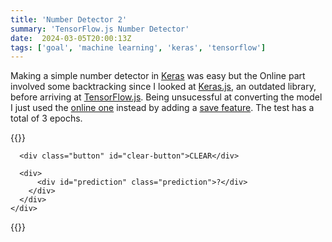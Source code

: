 ```yaml
---
title: 'Number Detector 2'
summary: 'TensorFlow.js Number Detector'
date:  2024-03-05T20:00:13Z
tags: ['goal', 'machine learning', 'keras', 'tensorflow']
---
```

Making a simple number detector in [Keras](https://keras.io/) was easy but the Online part involved some backtracking since I looked at [Keras.js](https://transcranial.github.io/keras-js/), an outdated library, before arriving at [TensorFlow.js](https://www.tensorflow.org/js). Being unsucessful at converting the model I just used the [online one](https://github.com/tensorflow/tfjs-examples/tree/master/mnist) instead by adding a [save feature](https://github.com/tensorflow/tfjs-examples/tree/master/mnist). The test has a total of 3 epochs.

{{<rawhtml>}}
  <link rel="stylesheet" href="style.css" />

  <div id="container">
    <div class="card elevation">
      <canvas
        class="canvas elevation"
        id="canvas"
        width="280"
        height="280"
      ></canvas>

      <div class="button" id="clear-button">CLEAR</div>

      <div>
          <div id="prediction" class="prediction">?</div>
        </div>
      </div>
    </div>
  </div>

  <script src="tf.min.js"></script>
  <!-- <script src="script.js"></script>c -->
{{</rawhtml>}}
